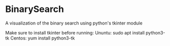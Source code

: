 # BinarySearch
A visualization of the binary search using python's tkinter module

Make sure to install tkinter before running:
  Ununtu: sudo apt install python3-tk
  Centos: yum install python3-tk
  
